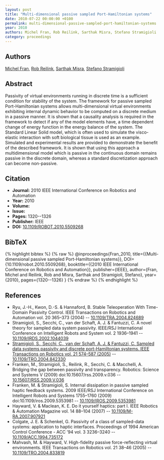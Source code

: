 ```yaml
---
layout: post
title: "Multi-dimensional passive sampled Port-Hamiltonian systems"
date: 2010-07-22 00:00:00 +0100
permalink: multi-dimensional-passive-sampled-port-hamiltonian-systems
year: 2010
authors: Michel Fran, Rob Reilink, Sarthak Misra, Stefano Stramigioli
category: proceedings
---
```

 
## Authors
[Michel Fran](authors/michel-fran), [Rob Reilink](authors/rob-reilink), [Sarthak Misra](authors/sarthak-misra), [Stefano Stramigioli](authors/stefano-stramigioli)
 
## Abstract
Passivity of virtual environments running in discrete time is a sufficient condition for stability of the system. The framework for passive sampled Port-Hamiltonian systems allows multi-dimensional virtual environments exhibiting internal dynamic behavior to be computed on a discrete medium in a passive manner. It is shown that a causality analysis is required in the framework to detect if any of the model elements have, a time dependent change of energy function in the energy balance of the system. The Standard Linear Solid model, which is often used to simulate the visco-elastic interaction with soft biological tissue is used as an example. Simulated and experimental results are provided to demonstrate the benefit of the described framework. It is shown that using this approach a multidimensional model which is passive in the continuous domain remains passive in the discrete domain, whereas a standard discretization approach can become non-passive.
 
## Citation
- **Journal:** 2010 IEEE International Conference on Robotics and Automation
- **Year:** 2010
- **Volume:** 
- **Issue:** 
- **Pages:** 1320--1326
- **Publisher:** IEEE
- **DOI:** [10.1109/ROBOT.2010.5509268](https://doi.org/10.1109/ROBOT.2010.5509268)
 
## BibTeX
{% highlight bibtex %}
{% raw %}
@inproceedings{Fran_2010,
  title={{Multi-dimensional passive sampled Port-Hamiltonian systems}},
  DOI={10.1109/robot.2010.5509268},
  booktitle={{2010 IEEE International Conference on Robotics and Automation}},
  publisher={IEEE},
  author={Fran, Michel and Reilink, Rob and Misra, Sarthak and Stramigioli, Stefano},
  year={2010},
  pages={1320--1326}
}
{% endraw %}
{% endhighlight %}
 
## References
- Ryu, J.-H., Kwon, D.-S. & Hannaford, B. Stable Teleoperation With Time-Domain Passivity Control. IEEE Transactions on Robotics and Automation vol. 20 365–373 (2004) -- [10.1109/TRA.2004.824689](https://doi.org/10.1109/TRA.2004.824689)
- Stramigioli, S., Secchi, C., van der Schaft, A. J. & Fantuzzi, C. A novel theory for sampled data system passivity. IEEE/RSJ International Conference on Intelligent Robots and System vol. 2 1936–1941 -- [10.1109/IRDS.2002.1044039](https://doi.org/10.1109/IRDS.2002.1044039)
- [Stramigioli, S., Secchi, C., van der Schaft, A. J. & Fantuzzi, C. Sampled data systems passivity and discrete port-Hamiltonian systems. IEEE Transactions on Robotics vol. 21 574–587 (2005)](sampled-data-systems-passivity-and-discrete-port-hamiltonian-systems) -- [10.1109/TRO.2004.842330](https://doi.org/10.1109/TRO.2004.842330)
- Franken, M., Stramigioli, S., Reilink, R., Secchi, C. & Macchelli, A. Bridging the gap between passivity and transparency. Robotics: Science and Systems V (2009) doi:10.15607/rss.2009.v.036 -- [10.15607/RSS.2009.V.036](https://doi.org/10.15607/RSS.2009.V.036)
- Franken, M. & Stramigioli, S. Internal dissipation in passive sampled haptic feedback systems. 2009 IEEE/RSJ International Conference on Intelligent Robots and Systems 1755–1760 (2009) doi:10.1109/iros.2009.5353981 -- [10.1109/IROS.2009.5353981](https://doi.org/10.1109/IROS.2009.5353981)
- Hayward, V. & Maclean, K. E. Do it yourself haptics: part I. IEEE Robotics &amp; Automation Magazine vol. 14 88–104 (2007) -- [10.1109/M-RA.2007.907921](https://doi.org/10.1109/M-RA.2007.907921)
- Colgate, J. E. & Schenkel, G. Passivity of a class of sampled-data systems: application to haptic interfaces. Proceedings of 1994 American Control Conference - ACC ’94 vol. 3 3236–3240 -- [10.1109/ACC.1994.735172](https://doi.org/10.1109/ACC.1994.735172)
- Mahvash, M. & Hayward, V. High-fidelity passive force-reflecting virtual environments. IEEE Transactions on Robotics vol. 21 38–46 (2005) -- [10.1109/TRO.2004.833819](https://doi.org/10.1109/TRO.2004.833819)

